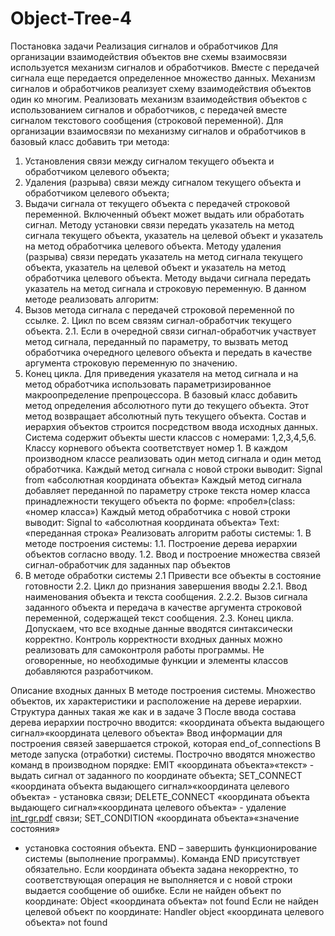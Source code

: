 # Object-Tree-4
Постановка задачи
Реализация сигналов и обработчиков
Для организации взаимодействия объектов вне схемы взаимосвязи используется механизм сигналов и обработчиков. Вместе с передачей сигнала еще передается определенное множество данных. Механизм сигналов и обработчиков реализует схему взаимодействия объектов один ко многим.
Реализовать механизм взаимодействия объектов с использованием сигналов и обработчиков, с передачей вместе сигналом текстового сообщения (строковой переменной).
Для организации взаимосвязи по механизму сигналов и обработчиков в базовый класс добавить три метода:
1. Установления связи между сигналом текущего объекта и обработчиком целевого объекта;
2. Удаления (разрыва) связи между сигналом текущего объекта и обработчиком целевого объекта;
3. Выдачи сигнала от текущего объекта с передачей строковой переменной. Включенный объект может выдать или обработать сигнал.
Методу установки связи передать указатель на метод сигнала текущего объекта, указатель на целевой объект и указатель на метод обработчика целевого объекта.
Методу удаления (разрыва) связи передать указатель на метод сигнала текущего объекта, указатель на целевой объект и указатель на метод обработчика целевого объекта.
Методу выдачи сигнала передать указатель на метод сигнала и строковую переменную. В данном методе реализовать алгоритм:
1. Вызов метода сигнала с передачей строковой переменной по ссылке. 2. Цикл по всем связям сигнал-обработчик текущего объекта.
2.1. Если в очередной связи сигнал-обработчик участвует метод сигнала, переданный по параметру, то вызвать метод обработчика очередного целевого объекта и передать в качестве аргумента строковую переменную по значению.
3. Конец цикла.
Для приведения указателя на метод сигнала и на метод обработчика использовать параметризированное макроопределение препроцессора.
В базовый класс добавить метод определения абсолютного пути до текущего объекта. Этот метод возвращает абсолютный путь текущего объекта.
Состав и иерархия объектов строится посредством ввода исходных данных. Система содержит объекты шести классов с номерами: 1,2,3,4,5,6. Классу корневого объекта соответствует номер 1. В каждом производном классе реализовать один метод сигнала и один метод обработчика. Каждый метод сигнала с новой строки выводит: Signal from «абсолютная координата объекта» Каждый метод сигнала добавляет переданной по параметру строке текста номер класса принадлежности текущего объекта по форме: «пробел»(class: «номер класса»)
Каждый метод обработчика с новой строки выводит:
Signal to «абсолютная координата объекта» Text: «переданная строка»
Реализовать алгоритм работы системы: 1. В методе построения системы:
1.1. Построение дерева иерархии объектов согласно вводу. 
1.2. Ввод и построение множества связей сигнал-обработчик для заданных пар объектов 
2. В методе обработки системы 
2.1 Привести все объекты в состояние готовности 
2.2. Цикл до признания завершения вводы 
2.2.1. Ввод наименования объекта и текста сообщения.
2.2.2. Вызов сигнала заданного объекта и передача в качестве аргумента строковой переменной, содержащей текст сообщения.
2.3. Конец цикла.
Допускаем, что все входные данные вводятся синтаксически корректно. Контроль корректности входных данных можно реализовать для самоконтроля работы программы.
Не оговоренные, но необходимые функции и элементы классов добавляются разработчиком.

Описание входных данных
В методе построения системы.
Множество объектов, их характеристики и расположение на дереве иерархии. Структура данных такая же как и в задаче 3
После ввода состава дерева иерархии построчно вводится: «координата объекта выдающего сигнал»«координата целевого объекта»
Ввод информации для построения связей завершается строкой, которая
end_of_connections
В методе запуска (отработки) системы. Построчно вводятся множество команд в производном порядке: EMIT «координата объекта»«текст» - выдать сигнал от
заданного по координате объекта; SET_CONNECT «координата объекта выдающего
сигнал»«координата целевого объекта» - установка связи; DELETE_CONNECT «координата объекта выдающего
сигнал»«координата целевого объекта» - удаление [int_rgr.pdf](https://github.com/Dat012/Object-Tree-4/files/9018109/int_rgr.pdf)
связи; SET_CONDITION «координата объекта»«значение состояния»
- установка состояния объекта.
END – завершить функционирование системы (выполнение
программы).
Команда END присутствует обязательно.
Если координата объекта задана некорректно, то соответствующая операция не выполняется и с новой строки выдается сообщение об ошибке. Если не найден объект по координате: Object «координата объекта» not found Если не найден целевой объект по координате: Handler object «координата целевого объекта» not found
